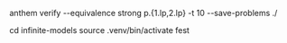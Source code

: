 anthem verify --equivalence strong p.{1.lp,2.lp} -t 10 --save-problems ./

cd infinite-models
source .venv/bin/activate
fest <path to countermodel.smt2>
